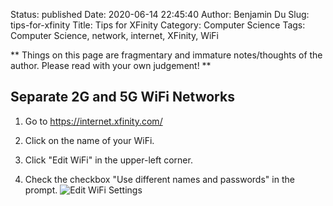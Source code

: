 Status: published
Date: 2020-06-14 22:45:40
Author: Benjamin Du
Slug: tips-for-xfinity
Title: Tips for XFinity
Category: Computer Science
Tags: Computer Science, network, internet, XFinity, WiFi

**
Things on this page are fragmentary and immature notes/thoughts of the author.
Please read with your own judgement!
**

## Separate 2G and 5G WiFi Networks

1. Go to https://internet.xfinity.com/

2. Click on the name of your WiFi.

3. Click "Edit WiFi" in the upper-left corner.

4. Check the checkbox "Use different names and passwords" in the prompt.
    ![Edit WiFi Settings](https://user-images.githubusercontent.com/824507/84610925-27c54a80-ae71-11ea-920b-f2772062c119.png)